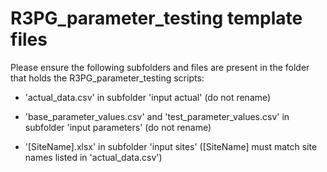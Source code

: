 # R3PG_parameter_testing template files

Please ensure the following subfolders and files are present in the folder that holds the R3PG_parameter_testing scripts:

* 'actual_data.csv' in subfolder 'input actual' (do not rename)

* 'base_parameter_values.csv' and 'test_parameter_values.csv' in subfolder 'input parameters' (do not rename)

* '[SiteName].xlsx' in subfolder 'input sites' ([SiteName] must match site names listed in 'actual_data.csv')


